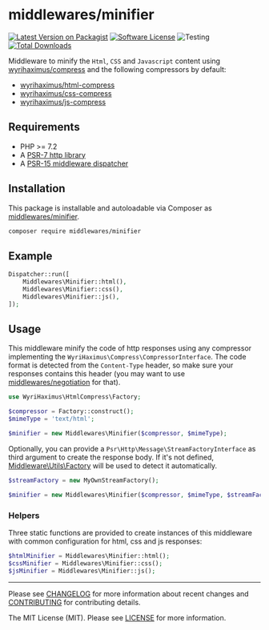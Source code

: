 # middlewares/minifier

[![Latest Version on Packagist][ico-version]][link-packagist]
[![Software License][ico-license]](LICENSE)
![Testing][ico-ga]
[![Total Downloads][ico-downloads]][link-downloads]

Middleware to minify the `Html`, `CSS` and `Javascript` content using [wyrihaximus/compress](https://github.com/WyriHaximus/php-compress) and the following compressors by default:

- [wyrihaximus/html-compress](https://github.com/WyriHaximus/HtmlCompress)
- [wyrihaximus/css-compress](https://github.com/WyriHaximus/php-css-compress)
- [wyrihaximus/js-compress](https://github.com/WyriHaximus/php-js-compress)

## Requirements

* PHP >= 7.2
* A [PSR-7 http library](https://github.com/middlewares/awesome-psr15-middlewares#psr-7-implementations)
* A [PSR-15 middleware dispatcher](https://github.com/middlewares/awesome-psr15-middlewares#dispatcher)

## Installation

This package is installable and autoloadable via Composer as [middlewares/minifier](https://packagist.org/packages/middlewares/minifier).

```sh
composer require middlewares/minifier
```

## Example

```php
Dispatcher::run([
    Middlewares\Minifier::html(),
    Middlewares\Minifier::css(),
    Middlewares\Minifier::js(),
]);
```

## Usage

This middleware minify the code of http responses using any compressor implementing the `WyriHaximus\Compress\CompressorInterface`. The code format is detected from the `Content-Type` header, so make sure your responses contains this header (you may want to use [middlewares/negotiation](https://github.com/middlewares/negotiation) for that).

```php
use WyriHaximus\HtmlCompress\Factory;

$compressor = Factory::construct();
$mimeType = 'text/html';

$minifier = new Middlewares\Minifier($compressor, $mimeType);
```

Optionally, you can provide a `Psr\Http\Message\StreamFactoryInterface` as third argument to create the response body. If it's not defined, [Middleware\Utils\Factory](https://github.com/middlewares/utils#factory) will be used to detect it automatically.

```php
$streamFactory = new MyOwnStreamFactory();

$minifier = new Middlewares\Minifier($compressor, $mimeType, $streamFactory);
```

### Helpers

Three static functions are provided to create instances of this middleware with common configuration for html, css and js responses:

```php
$htmlMinifier = Middlewares\Minifier::html();
$cssMinifier = Middlewares\Minifier::css();
$jsMinifier = Middlewares\Minifier::js();
```

---

Please see [CHANGELOG](CHANGELOG.md) for more information about recent changes and [CONTRIBUTING](CONTRIBUTING.md) for contributing details.

The MIT License (MIT). Please see [LICENSE](LICENSE) for more information.

[ico-version]: https://img.shields.io/packagist/v/middlewares/minifier.svg?style=flat-square
[ico-license]: https://img.shields.io/badge/license-MIT-brightgreen.svg?style=flat-square
[ico-ga]: https://github.com/middlewares/minifier/workflows/testing/badge.svg
[ico-downloads]: https://img.shields.io/packagist/dt/middlewares/minifier.svg?style=flat-square

[link-packagist]: https://packagist.org/packages/middlewares/minifier
[link-scrutinizer]: https://scrutinizer-ci.com/g/middlewares/minifier
[link-downloads]: https://packagist.org/packages/middlewares/minifier
